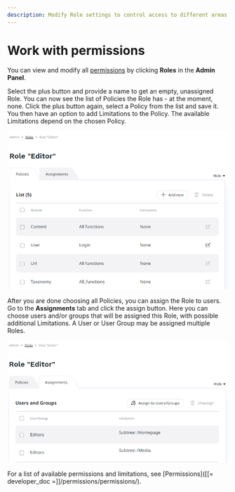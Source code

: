 ```yaml
---
description: Modify Role settings to control access to different areas of the application.
---
```


# Work with permissions

You can view and modify all [permissions](permission_system.md) by clicking **Roles** in the **Admin Panel**.

Select the plus button and provide a name to get an empty, unassigned Role.
You can now see the list of Policies the Role has - at the moment, none.
Click the plus button again, select a Policy from the list and save it.
You then have an option to add Limitations to the Policy. 
The available Limitations depend on the chosen Policy.

![Details of a Role](img/role_details.png "Details of a Role")

After you are done choosing all Policies, you can assign the Role to users.
Go to the **Assignments** tab and click the assign button.
Here you can choose users and/or groups that will be assigned this Role, with possible additional Limitations.
A User or User Group may be assigned multiple Roles.

![Users assigned to Role](img/users_assigned.png "Users assigned to Role")

For a list of available permissions and limitations, see [Permissions]([[= developer_doc =]]/permissions/permissions/). 
